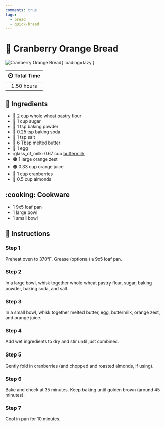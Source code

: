 ```yaml
---
comments: true
tags:
  - bread
  - quick-bread
---
```

# :bread: Cranberry Orange Bread

![Cranberry Orange Bread](../assets/images/cranberry-orange-bread.jpg){ loading=lazy }

| :timer_clock: Total Time |
|:-----------------------: |
| 1.50 hours |

## :salt: Ingredients

- :ear_of_rice: 2 cup whole wheat pastry flour
- :candy: 1 cup sugar
- :dash: 1 tsp baking powder
- :cup_with_straw: 0.25 tsp baking soda
- :salt: 1 tsp salt
- :butter: 6 Tbsp melted butter
- :egg: 1 egg
- :glass_of_milk: 0.67 cup [buttermilk][1]
- :orange_circle: 1 large orange zest
- :orange_circle: 0.33 cup orange juice
- :red_circle: 1 cup cranberries
- :chestnut: 0.5 cup almonds

## :cooking: Cookware

- 1 9x5 loaf pan
- 1 large bowl
- 1 small bowl

## :pencil: Instructions

### Step 1

Preheat oven to 370°F. Grease (optional) a 9x5 loaf pan.

### Step 2

In a large bowl, whisk together whole wheat pastry flour, sugar, baking powder, baking soda, and salt.

### Step 3

In a small bowl, whisk together melted butter, egg, buttermilk, orange zest, and orange juice.

### Step 4

Add wet ingredients to dry and stir until just combined.

### Step 5

Gently fold in  cranberries (and chopped and roasted almonds, if using).

### Step 6

Bake and check at 35 minutes. Keep baking until golden brown (around 45 minutes).

### Step 7

Cool in pan for 10 minutes.

[1]: ../ingredients/buttermilk.md
